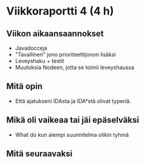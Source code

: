 # Viikkoraportti 4 (4 h)
## Viikon aikaansaannokset
* Javadocceja
* "Tavallinen" jono prioriteettijonon lisäksi
* Leveyshaku + testit
* Muutoksia Nodeen, jotta se toimii leveyshaussa

## Mitä opin
* Että ajatukseni IDAsta ja IDA*stä olivat typeriä.

## Mikä oli vaikeaa tai jäi epäselväksi
* What do kun aiempi suunnitelma olikin tyhmä

## Mitä seuraavaksi

